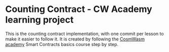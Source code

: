 # Counting Contract - CW Academy learning project

This is the counting contract implementation, with one commit per lesson to
make it easier to follow it. It is created by following the [CosmWasm
academy](academy.cosmwasm.com) Smart Contracts basics course step by step.
